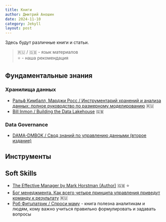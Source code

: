 ```yaml
---
title: Книги
author: Дмитрий Аношин
date: 2024-11-10
category: Jekyll
layout: post
---
```


Здесь будут различные книги и статьи.

> 🇷🇺 / 🇬🇧 - язык материалов       
> ⭐ - наша рекомендация


## Фундаментальные знания

### Хранилища данных

- [Ральф Кимбалл, Марджи Росс / Инструментарий хранений и анализа данных: полное руководство по размерному моделированию](https://t.me/analyst_books/21) 🇷🇺
- [Bill Inmon / Building the Data Lakehouse](https://t.me/analyst_books/22) 🇬🇧

### Data Governance

- [DAMA-DMBOK / Свод знаний по управлению данными (второе издание)](https://t.me/analyst_books/17)

## Инструменты


## Soft Skills

- [The Effective Manager by Mark Horstman (Author)](https://www.manager-tools.com/products/effective-manager-book-second-edition) 🇬🇧 ⭐
- [Бог менеджмента. Как всего четыре принципа управления приведут команду к результату](https://www.litres.ru/book/mark-horstman-188152/upravlyay-kak-bog-menedzhmenta-instrumenty-vydauscheg-43159818/chitat-onlayn/) 🇷🇺
- [Роб Фитцпатрик / Спроси маму](https://t.me/analyst_books/25) - книга полезна аналитикам и людям, кому важно учиться правильно формулировать и задавать вопросы